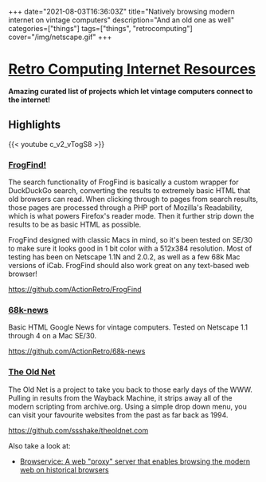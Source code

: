 +++
date="2021-08-03T16:36:03Z"
title="Natively browsing modern internet on vintage computers"
description="And an old one as well"
categories=["things"]
tags=["things", "retrocomputing"]
cover="/img/netscape.gif"
+++

# [Retro Computing Internet Resources](https://github.com/ssshake/retro-computing-internet-resources)
**Amazing curated list of projects which let vintage computers connect to the internet!**

## Highlights

{{< youtube c_v2_vTogS8 >}}

### [FrogFind!](http://www.frogfind.com/)
The search functionality of FrogFind is basically a custom wrapper for DuckDuckGo search, converting the results to extremely basic HTML that old browsers can read. When clicking through to pages from search results, those pages are processed through a PHP port of Mozilla's Readability, which is what powers Firefox's reader mode. Then it further strip down the results to be as basic HTML as possible.

FrogFind designed with classic Macs in mind, so it's been tested on SE/30 to make sure it looks good in 1 bit color with a 512x384 resolution. Most of testing has been on Netscape 1.1N and 2.0.2, as well as a few 68k Mac versions of iCab. FrogFind should also work great on any text-based web browser!

https://github.com/ActionRetro/FrogFind

### [68k-news](http://68k.news/)
Basic HTML Google News for vintage computers. Tested on Netscape 1.1 through 4 on a Mac SE/30.

https://github.com/ActionRetro/68k-news


### [The Old Net](http://theoldnet.com/)
The Old Net is a project to take you back to those early days of the WWW. Pulling in results from the Wayback Machine, it strips away all of the modern scripting from archive.org. Using a simple drop down menu, you can visit your favourite websites from the past as far back as 1994.

https://github.com/ssshake/theoldnet.com

Also take a look at:
* [Browservice: A web "proxy" server that enables browsing the modern web on historical browsers](/posts/browservice)